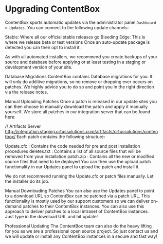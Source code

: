 # Upgrading ContentBox

ContentBox sports automatic updates via the administrator panel `Dashboard > Updates`.  You can connect to the following update channels:

Stable: Where all our official stable releases go
Bleeding Edge: This is where we release beta or test versions
Once an auto-update package is detected you can then opt to install it.

As with all automated installers, we recommend you create backups of your source and database before applying or at least testing in a staging or development version of your site.

Database Migrations
ContentBox contains Database migrations for you.  It will only do additive migrations, so no remove or dropping ever occurs on patches.  We highly advice you to do so and point you in the right direction via the release notes.

Manual Uploading Patches
Once a patch is released in our update sites you can then choose to manually download the patch and apply it manually yourself.  We store all patches in our integration server that can be found here:

// Artifacts Server
http://integration.staging.ortussolutions.com/artifacts/ortussolutions/contentbox/
Each patch contains the following structure:

Update.cfc  : Contains the code needed for pre and post installation procedures
deletes.txt : Contains a list of all source files that will be removed from your installation
patch.zip : Contains all the new or modified source files that need to be deployed
You can then use the upload patch functionality in our Updates panel to upload the patch and install it.

We do not recommend running the Update.cfc or patch files manually.  Let the installer do its job.

Manual Downloading Patches
You can also use the Updates panel to point to a download URL so ContentBox can be patched via a patch URL.  This functionality is mostly used by our support customers so we can deliver on-demand patches to their ContentBox instances.  You can also use this approach to deliver patches to a local intranet of ContentBox instances.  Just type in the download URL and hit update!

Professional Updating
The ContentBox team can also do the heavy lifting for you as we are a professional open source project.  So just contact us and we will update or install any ContentBox instances in a secure and fast way!